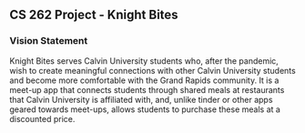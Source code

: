 ## CS 262 Project - Knight Bites

### Vision Statement

Knight Bites serves Calvin University students who, after the pandemic, wish to create meaningful connections with other Calvin University students and become more comfortable with the Grand Rapids community. It is a meet-up app that connects students through shared meals at restaurants that Calvin University is affiliated with, and, unlike tinder or other apps geared towards meet-ups, allows students to purchase these meals at a discounted price.